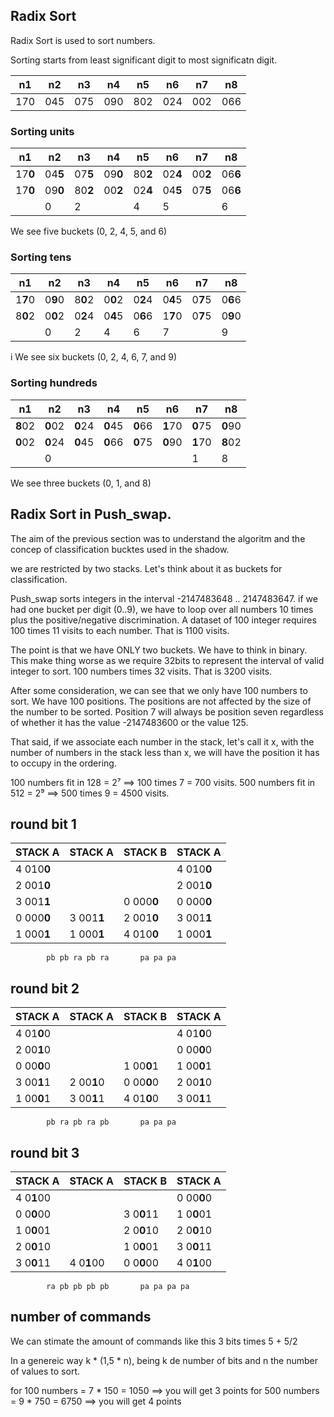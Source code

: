 ## Radix Sort

Radix Sort is used to sort numbers. 

Sorting starts from least significant digit to most significatn digit.

| n1| n2| n3| n4| n5| n6| n7| n8|
|---|---|---|---|---|---|---|---|
|170|045|075|090|802|024|002|066|



### Sorting units

| n1| n2| n3| n4| n5| n6| n7| n8|
|---|---|---|---|---|---|---|---|
|17**0**|04**5**|07**5**|09**0**|80**2**|02**4**|00**2**|06**6**|
|17**0**|09**0**|80**2**|00**2**|02**4**|04**5**|07**5**|06**6**|
|       | 0     |  2    |       |  4    |  5    |       |   6   |

We see five buckets (0, 2, 4, 5, and 6)

### Sorting tens

| n1| n2| n3| n4| n5| n6| n7| n8|
|---|---|---|---|---|---|---|---|
|1**7**0|0**9**0|8**0**2|0**0**2|0**2**4|0**4**5|0**7**5|0**6**6|
|8**0**2|0**0**2|0**2**4|0**4**5|0**6**6|1**7**0|0**7**5|0**9**0|
|       | 0     |  2    |   4   |   6   |   7   |       |   9   |
i
We see  six buckets (0, 2, 4, 6, 7, and 9)

### Sorting hundreds

| n1| n2| n3| n4| n5| n6| n7| n8|
|---|---|---|---|---|---|---|---|
|**8**02|**0**02|**0**24|**0**45|**0**66|**1**70|**0**75|**0**90|
|**0**02|**0**24|**0**45|**0**66|**0**75|**0**90|**1**70|**8**02|
|       | 0     |       |       |       |       |  1    |   8   |

We see three buckets (0, 1, and 8)

## Radix Sort in Push_swap.

The aim of the previous section was to understand the algoritm and the concep of classification bucktes used in the shadow.

we are restricted by two stacks. Let's think about it as buckets for classification.


Push_swap  sorts integers in the interval -2147483648 .. 2147483647. if we had one bucket per digit (0..9), we have to loop over all numbers 10 times plus the positive/negative discrimination.  A dataset of 100 integer requires 100 times 11 visits to each number. That is 1100 visits.

The point is that we have ONLY two buckets. We have to think in binary. This make thing worse as we require 32bits to represent the interval of valid integer to sort. 100 numbers times 32 visits. That is 3200 visits.

After some consideration, we can see that we only have 100 numbers to sort. We have 100 positions. The positions are not affected by the size of the number to be sorted. Position 7 will always be position seven regardless of whether it has the value -2147483600 or the value 125.

That said, if we associate each number in the stack, let's call it x, with the number of numbers in the stack less than x, we will have the position it has to occupy in the ordering.

100 numbers fit in 128 = 2⁷ ==> 100 times 7 =  700 visits.
500 numbers fit in 512 = 2⁹ ==> 500 times 9 = 4500 visits.

## round bit 1

| STACK A  |  STACK A | STACK B  | STACK A  |
|----------|----------|----------|----------|
|4 010**0**|          |          |4 010**0**|
|2 001**0**|          |          |2 001**0**|
|3 001**1**|          |0 000**0**|0 000**0**|
|0 000**0**|3 001**1**|2 001**0**|3 001**1**|
|1 000**1**|1 000**1**|4 010**0**|1 000**1**|

			pb pb ra pb ra		 pa pa pa

## round bit 2

| STACK A  |  STACK A | STACK B  | STACK A  |
|----------|----------|----------|----------|
|4 01**0**0|          |          |4 01**0**0|
|2 00**1**0|          |          |0 00**0**0|
|0 00**0**0|          |1 00**0**1|1 00**0**1|
|3 00**1**1|2 00**1**0|0 00**0**0|2 00**1**0|
|1 00**0**1|3 00**1**1|4 01**0**0|3 00**1**1|

			pb ra pb ra pb       pa pa pa

## round bit 3

| STACK A  |  STACK A | STACK B  | STACK A  |
|----------|----------|----------|----------|
|4 0**1**00|          |          |0 00**0**0|
|0 0**0**00|          |3 0**0**11|1 0**0**01|
|1 0**0**01|          |2 0**0**10|2 0**0**10|
|2 0**0**10|          |1 0**0**01|3 0**0**11|
|3 0**0**11|4 0**1**00|0 0**0**00|4 0**1**00|

			ra pb pb pb pb       pa pa pa pa


## number of commands
We can stimate the amount of commands like this
3 bits times 5 + 5/2			

In a genereic way k * (1,5 * n), being k de number of bits and n the number of values to sort.

for 100 numbers = 7 * 150 = 1050 ==> you will get 3 points
for 500 numbers = 9 * 750 = 6750 ==> you will get 4 points



